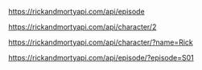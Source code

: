 https://rickandmortyapi.com/api/episode

https://rickandmortyapi.com/api/character/2

https://rickandmortyapi.com/api/character/?name=Rick

https://rickandmortyapi.com/api/episode/?episode=S01

